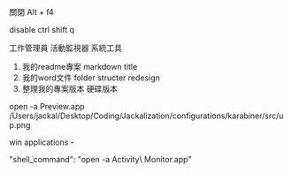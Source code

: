 關閉 Alt + f4

disable ctrl shift q


工作管理員 活動監視器 系統工具




1. 我的readme專案 markdown title
2. 我的word文件 folder structer redesign
3. 整理我的專案版本 硬碟版本


open -a Preview.app /Users/jackal/Desktop/Coding/Jackalization/configurations/karabiner/src/up.png


win applications   -






"shell_command": "open -a Activity\\ Monitor.app"
